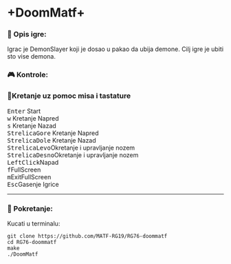 # +DoomMatf+

### :memo: Opis igre:
Igrac je DemonSlayer koji je dosao u pakao da ubija demone.
Cilj igre je ubiti sto vise demona.

### :video_game: Kontrole:
### :memo:Kretanje uz pomoc misa i tastature
<kbd>Enter</kbd> Start<br>
<kbd>w</kbd> Kretanje Napred<br>
<kbd>s</kbd> Kretanje Nazad<br>
<kbd>StrelicaGore</kbd> Kretanje Napred<br>
<kbd>StrelicaDole</kbd> Kretanje Nazad<br>
<kbd>StrelicaLevo</kbd>Okretanje i upravljanje nozem<br>
<kbd>StrelicaDesno</kbd>Okretanje i upravljanje nozem<br>
<kbd>LeftClick</kbd>Napad<br>
<kbd>f</kbd>FullScreen<br>
<kbd>m</kbd>ExitFullScreen<br>
<kbd>Esc</kbd>Gasenje Igrice<br>

___
### :wrench: Pokretanje:
Kucati u terminalu:
```shell
git clone https://github.com/MATF-RG19/RG76-doommatf
cd RG76-doommatf
make
./DoomMatf

